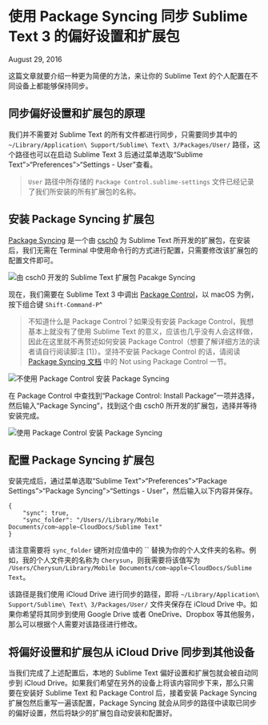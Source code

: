 使用 Package Syncing 同步 Sublime Text 3 的偏好设置和扩展包 
===========================================================

August 29, 2016

这篇文章就要介绍一种更为简便的方法，来让你的
Sublime Text 的个人配置在不同设备上都能够保持同步。

同步偏好设置和扩展包的原理 
--------------------------

我们并不需要对 Sublime Text
的所有文件都进行同步，只需要同步其中的
`~/Library/Application\ Support/Sublime\ Text\ 3/Packages/User/`
路径，这个路径也可以在启动 Sublime Text 3 后通过菜单选取“Sublime
Text”&gt;“Preferences”&gt;“Settings - User”查看。

> `User`
> 路径中所存储的 `Package Control.sublime-settings`
> 文件已经记录了我们所安装的所有扩展包的名称。

安装 Package Syncing 扩展包 
---------------------------

[Package
Syncing](https://packagecontrol.io/packages/Package%20Syncing "Package Syncing - Packages - Package Control")
是一个由
[csch0](https://packagecontrol.io/browse/authors/csch0 "csch0 - Authors - Package Control")
为 Sublime Text 所开发的扩展包，在安装后，我们无需在 Terminal
中使用命令行的方式进行配置，只需要修改该扩展包的配置文件即可。

![由 csch0 开发的 Sublime Text 扩展包 Pacakge
Syncing](/static/images/2016/08/introducing-package-syncing.png "由 csch0 开发的 Sublime Text 扩展包 Pacakge Syncing")

现在，我们需要在 Sublime Text 3 中调出 [Package
Control](https://packagecontrol.io "Package Control - the Sublime Text package manager")，以
macOS 为例，按下组合键
`Shift-Command-P`^

> 不知道什么是 Package Control？如果没有安装 Package
> Control，我想基本上就没有了使用 Sublime Text
> 的意义，应该也几乎没有人会这样做，因此在这里就不再赘述如何安装 Package
> Control（想要了解详细方法的读者请自行阅读脚注 \[1\]）。坚持不安装
> Package Control 的话，请阅读 [Package Syncing
> 文档](https://packagecontrol.io/packages/Package%20Syncing "Package Syncing - Packages - Package Control")
> 中的 Not using Package Control 一节。

![不使用 Package Control 安装 Package
Syncing](/static/images/2017/11/not-using-package-control.png "不使用 Package Control 安装 Package Syncing")

在 Package Control 中查找到“Package Control: Install
Package”一项并选择，然后输入“Package Syncing”，找到这个由 csch0
所开发的扩展包，选择并等待安装完成。

![使用 Package Control 安装 Package
Syncing](/static/images/2017/11/install-package-syncing-using-package-control.png "使用 Package Control 安装 Package Syncing")

配置 Package Syncing 扩展包 
---------------------------

安装完成后，通过菜单选取“Sublime Text”&gt;“Preferences”&gt;“Package
Settings”&gt;“Package Syncing”&gt;“Settings -
User”，然后输入以下内容并保存。

``` 
{
    "sync": true,
    "sync_folder": "/Users//Library/Mobile Documents/com~apple~CloudDocs/Sublime Text"
}
```

请注意需要将 `sync_folder` 键所对应值中的
``
替换为你的个人文件夹的名称。例如，我的个人文件夹的名称为
`Cherysun`，则我需要将该值写为
`/Users/Cherysun/Library/Mobile Documents/com~apple~CloudDocs/Sublime Text`。

该路径是我们使用 iCloud Drive 进行同步的路径，即将
`~/Library/Application\ Support/Sublime\ Text\ 3/Packages/User/`
文件夹保存在 iCloud Drive 中。如果你希望将其同步到使用 Google Drive 或者
OneDrive、Dropbox 等其他服务，那么可以根据个人需要对该路径进行修改。

将偏好设置和扩展包从 iCloud Drive 同步到其他设备 
------------------------------------------------

当我们完成了上述配置后，本地的 Sublime Text
偏好设置和扩展包就会被自动同步到 iCloud
Drive。如果我们希望在另外的设备上将该内容同步下来，那么只需要在安装好
Sublime Text 和 Package Control 后，接着安装 Package Syncing
扩展包然后重写一遍该配置，Package Syncing
就会从同步的路径中读取已同步的偏好设置，然后将缺少的扩展包自动安装和配置好。



